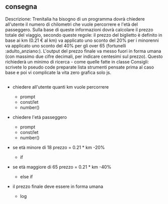 ## consegna
Descrizione:
Trenitalia ha bisogno di un programma dovrà chiedere all'utente il numero di chilometri che vuole percorrere e l'età del passeggero.
Sulla base di queste informazioni dovrà calcolare il prezzo totale del viaggio, secondo queste regole:
il prezzo del biglietto è definito in base ai km (0.21 € al km)
va applicato uno sconto del 20% per i minorenni
va applicato uno sconto del 40% per gli over 65 (fortunelli :adulto_anziano:).
L'output del prezzo finale va messo fuori in forma umana (con massimo due cifre decimali, per indicare centesimi sul prezzo).
Questo richiederà un minimo di ricerca - come quelle fatte in classe
Consigli:
scrivete lo pseudo code
preparate lista strumenti
pensate prima al caso base e poi vi complicate la vita
zero grafica solo js.
##

- chiedere all'utente quanti km vuole percorrere
    - prompt 
    - const/let 
    - number()

- chiedere l'età passeggero 
    - prompt 
    - const/let 
    - number()

- se età minore di 18 prezzo = 0.21 * km -20%
    - if 

- se età maggiore di 65 prezzo = 0.21 * km -40%
    - else if
    
- il prezzo finale deve essere in forma umana 
    - log